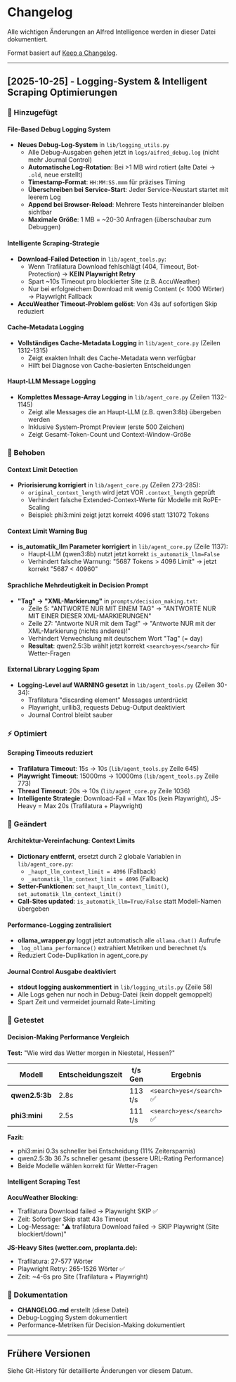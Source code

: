 # Changelog

Alle wichtigen Änderungen an AIfred Intelligence werden in dieser Datei dokumentiert.

Format basiert auf [Keep a Changelog](https://keepachangelog.com/de/1.0.0/).

---

## [2025-10-25] - Logging-System & Intelligent Scraping Optimierungen

### 🎯 Hinzugefügt

#### File-Based Debug Logging System
- **Neues Debug-Log-System** in `lib/logging_utils.py`
  - Alle Debug-Ausgaben gehen jetzt in `logs/aifred_debug.log` (nicht mehr Journal Control)
  - **Automatische Log-Rotation**: Bei >1 MB wird rotiert (alte Datei → `.old`, neue erstellt)
  - **Timestamp-Format**: `HH:MM:SS.mmm` für präzises Timing
  - **Überschreiben bei Service-Start**: Jeder Service-Neustart startet mit leerem Log
  - **Append bei Browser-Reload**: Mehrere Tests hintereinander bleiben sichtbar
  - **Maximale Größe**: 1 MB = ~20-30 Anfragen (überschaubar zum Debuggen)

#### Intelligente Scraping-Strategie
- **Download-Failed Detection** in `lib/agent_tools.py`:
  - Wenn Trafilatura Download fehlschlägt (404, Timeout, Bot-Protection) → **KEIN Playwright Retry**
  - Spart ~10s Timeout pro blockierter Site (z.B. AccuWeather)
  - Nur bei erfolgreichem Download mit wenig Content (< 1000 Wörter) → Playwright Fallback
- **AccuWeather Timeout-Problem gelöst**: Von 43s auf sofortigen Skip reduziert

#### Cache-Metadata Logging
- **Vollständiges Cache-Metadata Logging** in `lib/agent_core.py` (Zeilen 1312-1315)
  - Zeigt exakten Inhalt des Cache-Metadata wenn verfügbar
  - Hilft bei Diagnose von Cache-basierten Entscheidungen

#### Haupt-LLM Message Logging
- **Komplettes Message-Array Logging** in `lib/agent_core.py` (Zeilen 1132-1145)
  - Zeigt alle Messages die an Haupt-LLM (z.B. qwen3:8b) übergeben werden
  - Inklusive System-Prompt Preview (erste 500 Zeichen)
  - Zeigt Gesamt-Token-Count und Context-Window-Größe

### 🐛 Behoben

#### Context Limit Detection
- **Priorisierung korrigiert** in `lib/agent_core.py` (Zeilen 273-285):
  - `original_context_length` wird jetzt VOR `.context_length` geprüft
  - Verhindert falsche Extended-Context-Werte für Modelle mit RoPE-Scaling
  - Beispiel: phi3:mini zeigt jetzt korrekt 4096 statt 131072 Tokens

#### Context Limit Warning Bug
- **is_automatik_llm Parameter korrigiert** in `lib/agent_core.py` (Zeile 1137):
  - Haupt-LLM (qwen3:8b) nutzt jetzt korrekt `is_automatik_llm=False`
  - Verhindert falsche Warnung: "5687 Tokens > 4096 Limit" → jetzt korrekt "5687 < 40960"

#### Sprachliche Mehrdeutigkeit in Decision Prompt
- **"Tag" → "XML-Markierung"** in `prompts/decision_making.txt`:
  - Zeile 5: "ANTWORTE NUR MIT EINEM TAG" → "ANTWORTE NUR MIT EINER DIESER XML-MARKIERUNGEN"
  - Zeile 27: "Antworte NUR mit dem Tag!" → "Antworte NUR mit der XML-Markierung (nichts anderes)!"
  - Verhindert Verwechslung mit deutschem Wort "Tag" (= day)
  - **Resultat**: qwen2.5:3b wählt jetzt korrekt `<search>yes</search>` für Wetter-Fragen

#### External Library Logging Spam
- **Logging-Level auf WARNING gesetzt** in `lib/agent_tools.py` (Zeilen 30-34):
  - Trafilatura "discarding element" Messages unterdrückt
  - Playwright, urllib3, requests Debug-Output deaktiviert
  - Journal Control bleibt sauber

### ⚡ Optimiert

#### Scraping Timeouts reduziert
- **Trafilatura Timeout**: 15s → 10s (`lib/agent_tools.py` Zeile 645)
- **Playwright Timeout**: 15000ms → 10000ms (`lib/agent_tools.py` Zeile 773)
- **Thread Timeout**: 20s → 10s (`lib/agent_core.py` Zeile 1036)
- **Intelligente Strategie**: Download-Fail = Max 10s (kein Playwright), JS-Heavy = Max 20s (Trafilatura + Playwright)

### 🔧 Geändert

#### Architektur-Vereinfachung: Context Limits
- **Dictionary entfernt**, ersetzt durch 2 globale Variablen in `lib/agent_core.py`:
  - `_haupt_llm_context_limit = 4096` (Fallback)
  - `_automatik_llm_context_limit = 4096` (Fallback)
- **Setter-Funktionen**: `set_haupt_llm_context_limit()`, `set_automatik_llm_context_limit()`
- **Call-Sites updated**: `is_automatik_llm=True/False` statt Modell-Namen übergeben

#### Performance-Logging zentralisiert
- **ollama_wrapper.py** loggt jetzt automatisch alle `ollama.chat()` Aufrufe
- `_log_ollama_performance()` extrahiert Metriken und berechnet t/s
- Reduziert Code-Duplikation in agent_core.py

#### Journal Control Ausgabe deaktiviert
- **stdout logging auskommentiert** in `lib/logging_utils.py` (Zeile 58)
- Alle Logs gehen nur noch in Debug-Datei (kein doppelt gemoppelt)
- Spart Zeit und vermeidet journald Rate-Limiting

### 🧪 Getestet

#### Decision-Making Performance Vergleich
**Test:** "Wie wird das Wetter morgen in Niestetal, Hessen?"

| Modell | Entscheidungszeit | t/s Gen | Ergebnis | Gesamtzeit |
|--------|------------------|---------|----------|-----------|
| **qwen2.5:3b** | 2.8s | 113 t/s | `<search>yes</search>` ✅ | 59.5s |
| **phi3:mini** | 2.5s | 111 t/s | `<search>yes</search>` ✅ | 96.2s |

**Fazit:**
- phi3:mini 0.3s schneller bei Entscheidung (11% Zeitersparnis)
- qwen2.5:3b 36.7s schneller gesamt (bessere URL-Rating Performance)
- Beide Modelle wählen korrekt für Wetter-Fragen

#### Intelligent Scraping Test
**AccuWeather Blocking:**
- Trafilatura Download failed → Playwright SKIP ✅
- Zeit: Sofortiger Skip statt 43s Timeout
- Log-Message: "⚠️ trafilatura Download failed → SKIP Playwright (Site blockiert/down)"

**JS-Heavy Sites (wetter.com, proplanta.de):**
- Trafilatura: 27-577 Wörter
- Playwright Retry: 265-1526 Wörter ✅
- Zeit: ~4-6s pro Site (Trafilatura + Playwright)

### 📝 Dokumentation

- **CHANGELOG.md** erstellt (diese Datei)
- Debug-Logging System dokumentiert
- Performance-Metriken für Decision-Making dokumentiert

---

## Frühere Versionen

Siehe Git-History für detaillierte Änderungen vor diesem Datum.
